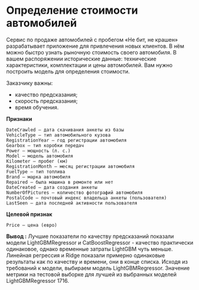 # Определение стоимости автомобилей

Сервис по продаже автомобилей с пробегом «Не бит, не крашен» разрабатывает приложение для привлечения новых клиентов. В нём можно быстро узнать рыночную стоимость своего автомобиля. В вашем распоряжении исторические данные: технические характеристики, комплектации и цены автомобилей. Вам нужно построить модель для определения стоимости. 

Заказчику важны:

- качество предсказания;
- скорость предсказания;
- время обучения.

**Признаки**

	DateCrawled — дата скачивания анкеты из базы
	VehicleType — тип автомобильного кузова
	RegistrationYear — год регистрации автомобиля
	Gearbox — тип коробки передач
	Power — мощность (л. с.)
	Model — модель автомобиля
	Kilometer — пробег (км)
	RegistrationMonth — месяц регистрации автомобиля
	FuelType — тип топлива
	Brand — марка автомобиля
	Repaired — была машина в ремонте или нет
	DateCreated — дата создания анкеты
	NumberOfPictures — количество фотографий автомобиля
	PostalCode — почтовый индекс владельца анкеты (пользователя)
	LastSeen — дата последней активности пользователя

**Целевой признак**

    Price — цена (евро)

**Вывод :**
Лучшие показатели по качеству предсказаний показали модели LightGBMRegressor и CatBoostRegressor - качество практически одинаковое, однако временные затраты LightGBM чуть меньше. Линейная регрессия и Ridge показали примерно одинаковые результаты как по качеству и времени, они в конце списка. Исходя из требований к модели, выбираем модель LightGBMRegressor.
Значение метрики на тестовой выборке для лучшей из выбранных моделей LightGBMRegressor 1716.
